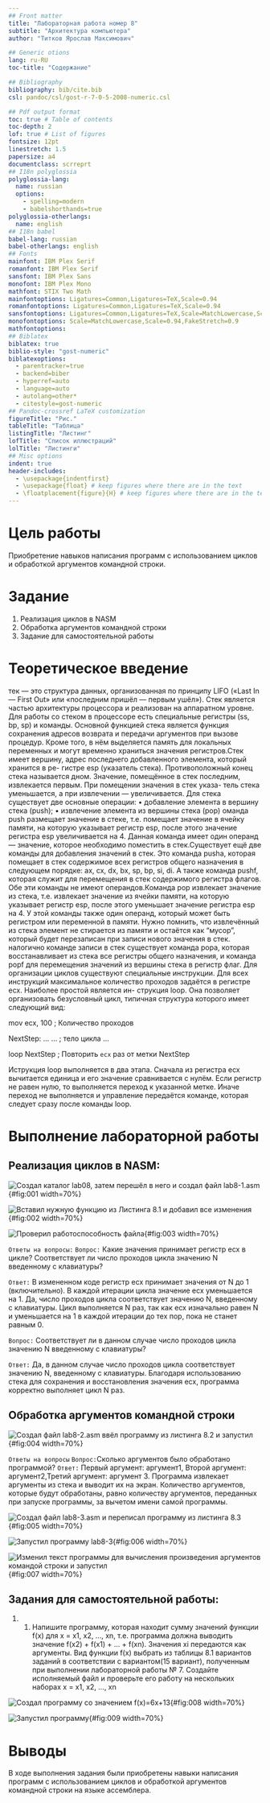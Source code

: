 ```yaml
---
## Front matter
title: "Лабораторная работа номер 8"
subtitle: "Архитектура компьютера"
author: "Титков Ярослав Максимович"

## Generic otions
lang: ru-RU
toc-title: "Содержание"

## Bibliography
bibliography: bib/cite.bib
csl: pandoc/csl/gost-r-7-0-5-2008-numeric.csl

## Pdf output format
toc: true # Table of contents
toc-depth: 2
lof: true # List of figures
fontsize: 12pt
linestretch: 1.5
papersize: a4
documentclass: scrreprt
## I18n polyglossia
polyglossia-lang:
  name: russian
  options:
	- spelling=modern
	- babelshorthands=true
polyglossia-otherlangs:
  name: english
## I18n babel
babel-lang: russian
babel-otherlangs: english
## Fonts
mainfont: IBM Plex Serif
romanfont: IBM Plex Serif
sansfont: IBM Plex Sans
monofont: IBM Plex Mono
mathfont: STIX Two Math
mainfontoptions: Ligatures=Common,Ligatures=TeX,Scale=0.94
romanfontoptions: Ligatures=Common,Ligatures=TeX,Scale=0.94
sansfontoptions: Ligatures=Common,Ligatures=TeX,Scale=MatchLowercase,Scale=0.94
monofontoptions: Scale=MatchLowercase,Scale=0.94,FakeStretch=0.9
mathfontoptions:
## Biblatex
biblatex: true
biblio-style: "gost-numeric"
biblatexoptions:
  - parentracker=true
  - backend=biber
  - hyperref=auto
  - language=auto
  - autolang=other*
  - citestyle=gost-numeric
## Pandoc-crossref LaTeX customization
figureTitle: "Рис."
tableTitle: "Таблица"
listingTitle: "Листинг"
lofTitle: "Список иллюстраций"
lolTitle: "Листинги"
## Misc options
indent: true
header-includes:
  - \usepackage{indentfirst}
  - \usepackage{float} # keep figures where there are in the text
  - \floatplacement{figure}{H} # keep figures where there are in the text
---
```


# Цель работы
Приобретение навыков написания программ с использованием циклов и обработкой
аргументов командной строки.


# Задание

1. Реализация циклов в NASM
2. Обработка аргументов командной строки
3. Задание для самостоятельной работы


# Теоретическое введение

тек — это структура данных, организованная по принципу LIFO («Last In — First Out»
или «последним пришёл — первым ушёл»). Стек является частью архитектуры процессора и
реализован на аппаратном уровне. Для работы со стеком в процессоре есть специальные
регистры (ss, bp, sp) и команды.
Основной функцией стека является функция сохранения адресов возврата и передачи
аргументов при вызове процедур. Кроме того, в нём выделяется память для локальных
переменных и могут временно храниться значения регистров.Стек имеет вершину, адрес последнего добавленного элемента, который хранится в ре-
гистре esp (указатель стека). Противоположный конец стека называется дном. Значение,
помещённое в стек последним, извлекается первым. При помещении значения в стек указа-
тель стека уменьшается, а при извлечении — увеличивается.
Для стека существует две основные операции:
• добавление элемента в вершину стека (push);
• извлечение элемента из вершины стека (pop)
оманда push размещает значение в стеке, т.е. помещает значение в ячейку памяти, на
которую указывает регистр esp, после этого значение регистра esp увеличивается на 4.
Данная команда имеет один операнд — значение, которое необходимо поместить в стек.Существует ещё две команды для добавления значений в стек. Это команда pusha, которая помещает в стек содержимое всех регистров общего назначения в следующем порядке: ах,
сх, dx, bх, sp, bp, si, di. А также команда pushf, которая служит для перемещения в стек
содержимого регистра флагов. Обе эти команды не имеют операндов.Команда pop извлекает значение из стека, т.е. извлекает значение из ячейки памяти, на которую указывает регистр esp, после этого уменьшает значение регистра esp на 4. У этой
команды также один операнд, который может быть регистром или переменной в памяти.
Нужно помнить, что извлечённый из стека элемент не стирается из памяти и остаётся как
“мусор”, который будет перезаписан при записи нового значения в стек. налогично команде записи в стек существует команда popa, которая восстанавливает из стека все регистры общего назначения, и команда popf для перемещения значений из
вершины стека в регистр флаг. Для организации циклов существуют специальные инструкции. Для всех инструкций
максимальное количество проходов задаётся в регистре ecx. Наиболее простой является ин-
струкция loop. Она позволяет организовать безусловный цикл, типичная структура которого
имеет следующий вид:

mov ecx, 100 ; Количество проходов

NextStep:
...
... ; тело цикла
...

loop NextStep ; Повторить `ecx` раз от метки NextStep

Иструкция loop выполняется в два этапа. Сначала из регистра ecx вычитается единица и
его значение сравнивается с нулём. Если регистр не равен нулю, то выполняется переход к
указанной метке. Иначе переход не выполняется и управление передаётся команде, которая
следует сразу после команды loop.


# Выполнение лабораторной работы
## Реализация циклов в NASM:

![Создал каталог lab08, затем перешёл в него и создал файл lab8-1.asm](image/1.png){#fig:001  width=70%}

![Вставил нужную функцию  из Листинга 8.1 и добавил все изменения ](image/2.png){#fig:002  width=70%}

![Проверил работоспособность файла](image/3.png){#fig:003  width=70%}

`Ответы на вопросы:`
 `Вопрос:` Какие значения принимает регистр
ecx в цикле? Соответствует ли число проходов цикла значению N введенному с клавиатуры?
 
 `Ответ:` В измененном коде регистр ecx принимает значения от N до 1 (включительно). В каждой итерации цикла значение ecx уменьшается на 1. Да, число проходов цикла соответствует значению N, введенному с клавиатуры. Цикл выполняется N раз, так как ecx изначально равен N и уменьшается на 1 в каждой итерации до тех пор, пока не станет равным 0.
 
 `Вопрос:` Соответствует ли в данном случае число проходов цикла значению N введенному с клавиатуры?
 
 `Ответ:` Да, в данном случае число проходов цикла соответствует значению N, введенному с клавиатуры. Благодаря использованию стека для сохранения и восстановления значения ecx, программа корректно выполняет цикл N раз.
 

##  Обработка аргументов командной строки

![Создал файл lab8-2.asm ввёл программу из листинга 8.2 и запустил](image/4.png){#fig:004  width=70%}

`Ответы на вопросы`
`Вопрос:`Сколько аргументов было обработано программой?
`Ответ:`    Первый аргумент: аргумент1, Второй аргумент: аргумент2,Третий аргумент: аргумент 3.
Программа извлекает аргументы из стека и выводит их на экран. Количество аргументов, которые будут обработаны, равно количеству аргументов, переданных при запуске программы, за вычетом имени самой программы.

![Создал файл lab8-3.asm и переписал программу из листинга 8.3](image/5.png){#fig:005  width=70%}

![Запустил программу lab8-3](image/6.png){#fig:006  width=70%}

![Изменил текст программы для вычисления произведения аргументов командой строки и запустил](image/7.png){#fig:007  width=70%}



     
##  Задания для самостоятельной работы:

1. 1. Напишите программу, которая находит сумму значений функции f(x) для
x = x1, x2, ..., xn, т.е. программа должна выводить значение f(x2) + f(x1) + ... + f(xn).
Значения xi передаются как аргументы. Вид функции f(x) выбрать из таблицы
8.1 вариантов заданий в соответствии с вариантом(15 вариант), полученным при выполнении
лабораторной работы № 7. Создайте исполняемый файл и проверьте его работу на
нескольких наборах x = x1, x2, ..., xn

![Создал программу со значением f(x)=6x+13](image/8.png){#fig:008  width=70%}

![Запустил программу](image/9.png){#fig:009  width=70%}

   
    
# Выводы
В ходе выполнения задания были приобретены навыки написания программ с использованием циклов и обработкой аргументов командной строки на языке ассемблера.



